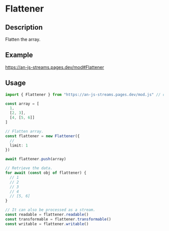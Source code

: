 # Flattener

## Description
Flatten the array.

## Example
https://an-js-streams.pages.dev/mod#Flattener

## Usage
```ts
import { Flattener } from "https://an-js-streams.pages.dev/mod.js" // or .ts

const array = [
  1,
  [2, 3],
  [4, [5, 6]]
]

// Flatten array.
const flattener = new Flattener({
  //
  limit: 1
})

await flattener.push(array)

// Retrieve the data.
for await (const obj of flattener) {
  // 1
  // 2
  // 3
  // 4
  // [5, 6]
}

// It can also be processed as a stream.
const readable = flattener.readable()
const transformable = flattener.transformable()
const writable = flattener.writable()
```